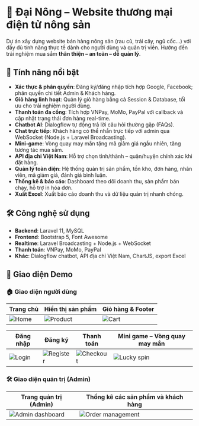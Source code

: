 # 🥬 Đại Nông – Website thương mại điện tử nông sản

Dự án xây dựng website bán hàng nông sản (rau củ, trái cây, ngũ cốc...) với đầy đủ tính năng thực tế dành cho người dùng và quản trị viên. Hướng đến trải nghiệm mua sắm **thân thiện – an toàn – dễ quản lý**.

## 🚀 Tính năng nổi bật

- **Xác thực & phân quyền**: Đăng ký/đăng nhập tích hợp Google, Facebook; phân quyền chi tiết Admin & Khách hàng.
- **Giỏ hàng linh hoạt**: Quản lý giỏ hàng bằng cả Session & Database, tối ưu cho trải nghiệm người dùng.
- **Thanh toán đa cổng**: Tích hợp VNPay, MoMo, PayPal với callback và cập nhật trạng thái đơn hàng real-time.
- **Chatbot AI**: Dialogflow tự động trả lời câu hỏi thường gặp (FAQs).
- **Chat trực tiếp**: Khách hàng có thể nhắn trực tiếp với admin qua WebSocket (Node.js + Laravel Broadcasting).
- **Mini‑game**: Vòng quay may mắn tặng mã giảm giá ngẫu nhiên, tăng tương tác mua sắm.
- **API địa chỉ Việt Nam**: Hỗ trợ chọn tỉnh/thành – quận/huyện chính xác khi đặt hàng.
- **Quản lý toàn diện**: Hệ thống quản trị sản phẩm, tồn kho, đơn hàng, nhân viên, mã giảm giá, đánh giá bình luận.
- **Thống kê & báo cáo**: Dashboard theo dõi doanh thu, sản phẩm bán chạy, hỗ trợ in hóa đơn.
- **Xuất Excel**: Xuất báo cáo doanh thu và dữ liệu quản trị nhanh chóng.

## 🛠️ Công nghệ sử dụng

- **Backend**: Laravel 11, MySQL
- **Frontend**: Bootstrap 5, Font Awesome
- **Realtime**: Laravel Broadcasting + Node.js + WebSocket
- **Thanh toán**: VNPay, MoMo, PayPal
- **Khác**: Dialogflow chatbot, API địa chỉ Việt Nam, ChartJS, export Excel


## 📸 Giao diện Demo

### 🏠 Giao diện người dùng

| Trang chủ | Hiển thị sản phẩm | Giỏ hàng & Footer |
|-----------|-------------------|-------------------|
| ![Home](https://github.com/user-attachments/assets/c8f5e70f-3988-447f-9eb2-b1b3bb86d09b) | ![Product](https://github.com/user-attachments/assets/1f1f1387-576e-47a4-9b95-4654ad631831) | ![Cart](https://github.com/user-attachments/assets/8a7da2e2-0e1a-4ee4-a2b2-40cde9864acc) |

| Đăng nhập | Đăng ký | Thanh toán | Mini game – Vòng quay may mắn |
|-----------|---------|------------|-------------------------------|
| ![Login](https://github.com/user-attachments/assets/b0ead06c-9180-4038-8002-6cd1534990d0) | ![Register](https://github.com/user-attachments/assets/7f56e3e6-51c7-4834-95e9-6bff7805f572) | ![Checkout](https://github.com/user-attachments/assets/d61c254d-909e-4de9-a035-9bfdee02bfa4) | ![Lucky spin](https://github.com/user-attachments/assets/c0027f94-e45d-40f3-a9c4-defe7e41fad4) |

### 🛠️ Giao diện quản trị (Admin)

| Trang quản trị (Admin) | Thống kê các sản phẩm và khách hàng |
|------------------------|------------------|
| ![Admin dashboard](https://github.com/user-attachments/assets/89b943cc-1e16-410b-9618-67e38e463ccb) | ![Order management](https://github.com/user-attachments/assets/22609908-a000-4638-a08a-11eac72c72ee) |


